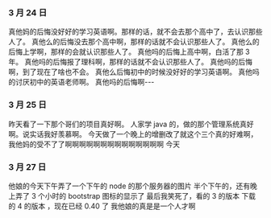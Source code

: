 ### 3 月 24 日

真他妈的后悔没好好的学习英语啊。那样的话，就不会去那个高中了，去认识那些人了。
真他么的后悔没去那个高中啊，那样的话就不会认识那些人了。
真他么的后悔上学啊，那样的会就认识那些人了。
真他吗的后悔上高中啊，白活了那 3 年。
真他吗的后悔报了理科啊，那样的话就不会认识那些人了。
真他吗的后悔啊，到了现在了啥也不会。
真他么后悔初中的时候没好好的学习英语啊。
真他吗的讨厌初中的英语老师啊。
真他吗的后悔啊---

### 3 月 25 日

昨天看了一下那个哥们的项目真好啊。
人家学 java 的，做的那个管理系统真好啊。说实话我好羡慕啊。
今天做了一个晚上的增删改了就这个三个真的好难啊，我他妈的受不了了啊啊啊啊啊啊啊啊啊啊啊啊啊啊
今天

### 3 月 27 日

他娘的今天下午弄了一个下午的 node 的那个服务器的图片
半个下午的，还有晚上弄了 3 个小时的 bootstrap 图标的显示了
最后我笑死了，看的 3 的版本
下载的 4 的版本 ，现在已经 0.40 了
我他娘的真是是一个人才啊
